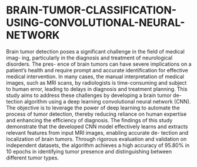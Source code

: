 # BRAIN-TUMOR-CLASSIFICATION-USING-CONVOLUTIONAL-NEURAL-NETWORK

Brain tumor detection poses a significant challenge in the field of medical imag- ing,
particularly in the diagnosis and treatment of neurological disorders. The pres- ence of
brain tumors can have severe implications on a patient’s health and require prompt and
accurate identification for effective medical intervention. In many cases, the manual
interpretation of medical images, such as MRI scans, by radiologists is time-consuming
and subject to human error, leading to delays in diagnosis and treatment planning.
This study aims to address these challenges by developing a brain tumor de- tection
algorithm using a deep learning convolutional neural network (CNN). The objective is to
leverage the power of deep learning to automate the process of tumor detection,
thereby reducing reliance on human expertise and enhancing the efficiency of diagnosis.
The findings of this study demonstrate that the developed CNN model effectively learns
and extracts relevant features from input MRI images, enabling accurate de- tection and
localization of brain tumors. Through rigorous evaluation and validation on independent
datasets, the algorithm achieves a high accuracy of 95.80% in 10 epochs in identifying
tumor presence and distinguishing between different tumor types.
